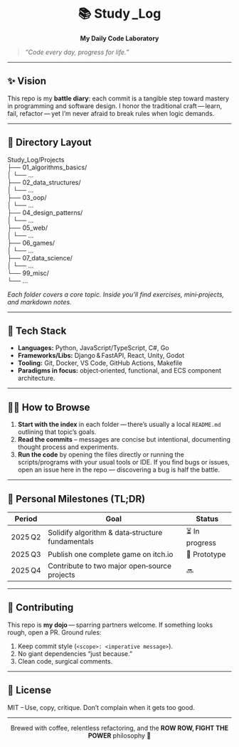 <div align="center">

# 📚 Study _Log  
**My Daily Code Laboratory**

</div>

> _“Code every day, progress for life.”_

---

## ✨ Vision

This repo is my **battle diary**: each commit is a tangible step toward mastery in programming and software design. I honor the traditional craft — learn, fail, refactor — yet I’m never afraid to break rules when logic demands.

---

## 📂 Directory Layout

Study_Log/Projects <br/>
├── 01_algorithms_basics/ <br/>
│ └── ... <br/>
├── 02_data_structures/ <br/>
│ └── ... <br/>
├── 03_oop/ <br/>
│ └── ... <br/>
├── 04_design_patterns/ <br/>
│ └── ... <br/>
├── 05_web/ <br/>
│ └── ... <br/>
├── 06_games/ <br/>
│ └── ... <br/>
├── 07_data_science/ <br/>
│ └── ... <br/>
└── 99_misc/ <br/>
└── ... <br/>


*Each folder covers a core topic. Inside you’ll find exercises, mini‑projects, and markdown notes.*

---

## 🔧 Tech Stack

- **Languages:** Python, JavaScript/TypeScript, C#, Go  
- **Frameworks/Libs:** Django & FastAPI, React, Unity, Godot  
- **Tooling:** Git, Docker, VS Code, GitHub Actions, Makefile  
- **Paradigms in focus:** object‑oriented, functional, and ECS component architecture.

---

## 🏃‍♂️ How to Browse

1. **Start with the index** in each folder — there’s usually a local `README.md` outlining that topic’s goals.  
2. **Read the commits** – messages are concise but intentional, documenting thought process and experiments.  
3. **Run the code** by opening the files directly or running the scripts/programs with your usual tools or IDE.
If you find bugs or issues, open an issue here in the repo — discovering a bug is half the battle.

---

## 🎯 Personal Milestones (TL;DR)

| Period | Goal | Status |
|--------|------|--------|
| 2025 Q2 | Solidify algorithm & data‑structure fundamentals | ⏳ In progress |
| 2025 Q3 | Publish one complete game on itch.io | 🚧 Prototype |
| 2025 Q4 | Contribute to two major open‑source projects | 🔜 |

---

## 🤝 Contributing

This repo is **my dojo** — sparring partners welcome. If something looks rough, open a PR. Ground rules:

1. Keep commit style (`<scope>: <imperative message>`).  
2. No giant dependencies “just because.”  
3. Clean code, surgical comments.

---

## 📝 License

MIT – Use, copy, critique. Don’t complain when it gets too good.

---

<p align="center">
Brewed with coffee, relentless refactoring, and the <strong>ROW ROW, FIGHT THE POWER</strong> philosophy 🚀
</p>
